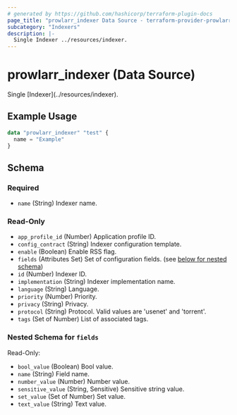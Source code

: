 ```yaml
---
# generated by https://github.com/hashicorp/terraform-plugin-docs
page_title: "prowlarr_indexer Data Source - terraform-provider-prowlarr"
subcategory: "Indexers"
description: |-
  Single Indexer ../resources/indexer.
---
```


# prowlarr_indexer (Data Source)

<!-- subcategory:Indexers -->Single [Indexer](../resources/indexer).

## Example Usage

```terraform
data "prowlarr_indexer" "test" {
  name = "Example"
}
```

<!-- schema generated by tfplugindocs -->
## Schema

### Required

- `name` (String) Indexer name.

### Read-Only

- `app_profile_id` (Number) Application profile ID.
- `config_contract` (String) Indexer configuration template.
- `enable` (Boolean) Enable RSS flag.
- `fields` (Attributes Set) Set of configuration fields. (see [below for nested schema](#nestedatt--fields))
- `id` (Number) Indexer ID.
- `implementation` (String) Indexer implementation name.
- `language` (String) Language.
- `priority` (Number) Priority.
- `privacy` (String) Privacy.
- `protocol` (String) Protocol. Valid values are 'usenet' and 'torrent'.
- `tags` (Set of Number) List of associated tags.

<a id="nestedatt--fields"></a>
### Nested Schema for `fields`

Read-Only:

- `bool_value` (Boolean) Bool value.
- `name` (String) Field name.
- `number_value` (Number) Number value.
- `sensitive_value` (String, Sensitive) Sensitive string value.
- `set_value` (Set of Number) Set value.
- `text_value` (String) Text value.


